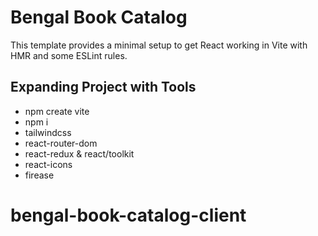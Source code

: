 # Bengal Book Catalog

This template provides a minimal setup to get React working in Vite with HMR and some ESLint rules.

## Expanding Project with Tools

- npm create vite
- npm i
- tailwindcss
- react-router-dom
- react-redux & react/toolkit
- react-icons
- firease

# bengal-book-catalog-client
